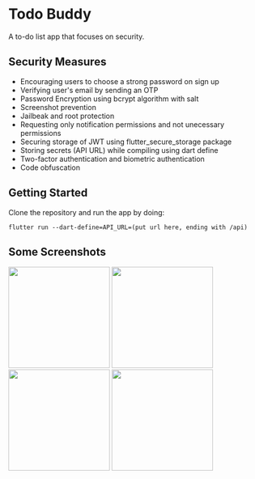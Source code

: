 # Todo Buddy

A to-do list app that focuses on security.

## Security Measures

- Encouraging users to choose a strong password on sign up
- Verifying user's email by sending an OTP
- Password Encryption using bcrypt algorithm with salt
- Screenshot prevention
- Jailbeak and root protection
- Requesting only notification permissions and not unecessary permissions
- Securing storage of JWT using flutter_secure_storage package
- Storing secrets (API URL) while compiling using dart define
- Two-factor authentication and biometric authentication
- Code obfuscation

## Getting Started

Clone the repository and run the app by doing:
```
flutter run --dart-define=API_URL=(put url here, ending with /api)
```

## Some Screenshots

<img src="https://github.com/user-attachments/assets/0dff3d2f-d558-4eb4-8d61-bc356b8bf70d" width="200" />
<img src="https://github.com/user-attachments/assets/e963357f-46a5-4bd8-8950-1101d56ecf1a" width="200" />
<img src="https://github.com/user-attachments/assets/4946396b-b15f-4609-87b7-24e313dbd77d" width="200" />
<img src="https://github.com/user-attachments/assets/bd5e68b2-9bc6-4a3f-9237-800fea22dec6" width="200" />

